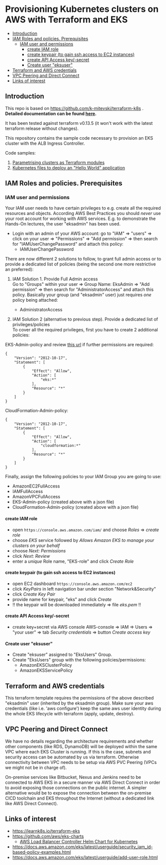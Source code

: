 # Provisioning Kubernetes clusters on AWS with Terraform and EKS
- [Introduction](#introduction)
- [IAM Roles and policies. Prerequisites](#iam-roles-and-policies-prerequisites)
    - [IAM user and permissions](#iam-user-and-permissions)
        - [create IAM role](#create-iam-role)
        - [create keypair (to gain ssh access to EC2 instances)](#create-keypair-to-gain-ssh-access-to-ec2-instances)
        - [create API Access key/-secret](#create-api-access-key-secret)
        - [Create user "eksuser"](#create-user-eksuser)
- [Terraform and AWS credentials](#terraform-and-aws-credentials)
- [VPC Peering and Direct Connect](#vpc-peering-and-direct-connect)
- [Links of interest](#links-of-interest)

## Introduction
This repo is based on https://github.com/k-mitevski/terraform-k8s . 
**Detailed documentation can be found [here](https://learnk8s.io/terraform-eks).**

It has been tested against terraform v0.13.5 (it won't work with the latest terraform release without changes). 

This repository contains the sample code necessary to provision an EKS cluster with the ALB Ingress Controller.

Code samples:

1. [Parametrising clusters as Terraform modules](06_terraform_envs_customised/README.md)
2. [Kubernetes files to deploy an "Hello World" application](kubernetes/README.md)

## IAM Roles and policies. Prerequisites
### IAM user and permissions
Your IAM user needs to have certain privileges to e.g. create all the required resources and objects.  According AWS Best Practices you should *never* use your root account for working with AWS services. E.g. to demonstrate the Hands-On lectures, the user "eksadmin" has been used.

- Login with an admin of your AWS account: go to "IAM" => "users" => click on your user => "Permissions" => "Add permission" => then search for "IAMUserChangePassword" and attach this policy:
    - IAMUserChangePassword

There are now different 2 solutions to follow, to grant full admin access or to provide a dedicated list of policies (being the second one more restrictive an preferred):
1. IAM Solution 1. Provide Full Admin access  
Go to "Groups" within your user => Group Name: EksAdmin => "Add permission" => then search for "AdministratorAccess" and attach this policy. Basically your group (and "eksadmin" user) just requires *one* policy being attached:
    - AdministratorAccess  

2. IAM Solution 2 (alternative to previous step). Provide a dedicated list of privileges/policies  
To cover all the required privileges, first you have to create 2 additional policies:  

EKS-Admin-policy and review [this url](https://docs.aws.amazon.com/eks/latest/userguide/security_iam_id-based-policy-examples.html) if further permissions are required:
```
{
    "Version": "2012-10-17",
    "Statement": [
        {
            "Effect": "Allow",
            "Action": [
                "eks:*"
            ],
            "Resource": "*"
        }
    ]
}
```

CloudFormation-Admin-policy:
```
{
    "Version": "2012-10-17",
    "Statement": [
        {
            "Effect": "Allow",
            "Action": [
                "cloudformation:*"
            ],
            "Resource": "*"
        }
    ]
}
```

Finally, assign the following policies to your IAM Group you are going to use:
  - AmazonEC2FullAccess
  - IAMFullAccess
  - AmazonVPCFullAccess
  - EKS-Admin-policy  (created above with a json file)
  - CloudFormation-Admin-policy (created above with a json file)

#### create IAM role
* open ```https://console.aws.amazon.com/iam/``` and choose _Roles_ => _create role_  
* choose _EKS_ service followed by _Allows Amazon EKS to manage your clusters on your behalf_  
* choose _Next: Permissions_
* click _Next: Review_
* enter a *unique* Role name, "EKS-role" and click *_Create Role_*

#### create keypair (to gain ssh access to EC2 instances)

* open EC2 dashboard ```https://console.aws.amazon.com/ec2```
* click _KeyPairs_ in left navigation bar under section "Network&Security"
* click _Create Key Pair_
* provide name for keypair, "eks" and click *_Create_*
* !! the keypair will be downloaded immediately => file *eks.pem* !!

#### create API Access key/-secret
* create key+secret via AWS console
  AWS-console => IAM => Users => "your user" => tab *Security credentials* => button *Create access key*

#### Create user "eksuser"
* Create "eksuser" assigned to "EksUsers" Group. 
* Create "EksUsers" group with the following policies/permissions:
	* AmazonEKSClusterPolicy
    * AmazonEKSServicePolicy

## Terraform and AWS credentials
This terraform template requires the permissions of the above described "eksadmin" user (inherited by the eksadmin group). Make sure your aws credentials (like i.e. 'aws configure') keep the same aws user identity during the whole EKS lifecycle with terraform (apply, update, destroy). 

## VPC Peering and Direct Connect
We have no details regarding the architecture requirements and whether other components (like RDS, DynamoDB) will be deployed within the same VPC where each EKS Cluster is running. If this is the case, subnets and security access can be automated by us via terraform. Otherwise connectivity between VPC needs to be setup via AWS PVC Peering (VPCs we might not be in charge of). 

On-premise services like Bitbucket, Nexus and Jenkins need to be connected to AWS EKS in a secure manner via AWS Direct Connect in order to avoid exposing those connections on the public internet. A simpler alternative would be to expose the connection between the on-premise CICD toolchain and EKS throughout the Internet (without a dedicated link like AWS Direct Connect). 

## Links of interest
- https://learnk8s.io/terraform-eks 
- https://github.com/aws/eks-charts 
    - [AWS Load Balancer Controller Helm Chart for Kubernetes](https://github.com/aws/eks-charts/tree/master/stable/aws-load-balancer-controller) 
- https://docs.aws.amazon.com/eks/latest/userguide/security_iam_id-based-policy-examples.html 
- https://docs.aws.amazon.com/eks/latest/userguide/add-user-role.html
